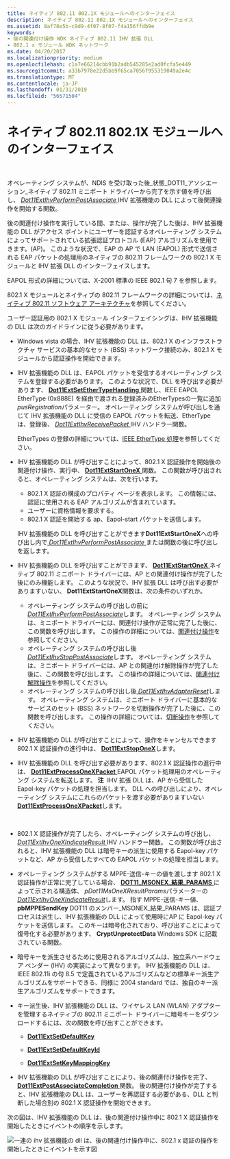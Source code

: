 ```yaml
---
title: ネイティブ 802.11 802.1X モジュールへのインターフェイス
description: ネイティブ 802.11 802.1X モジュールへのインターフェイス
ms.assetid: 8af78e5b-c9d9-4f07-8f07-f4a156ffdb9e
keywords:
- 後の関連付け操作 WDK ネイティブ 802.11 IHV 拡張 DLL
- 802.1 x モジュール WDK ネットワーク
ms.date: 04/20/2017
ms.localizationpriority: medium
ms.openlocfilehash: c1a7e66214cbb91b2adb545285e2ad0fcfa5e449
ms.sourcegitcommit: a33b7978e22d5bb9f65ca7056f955319049a2e4c
ms.translationtype: MT
ms.contentlocale: ja-JP
ms.lasthandoff: 01/31/2019
ms.locfileid: "56571504"
---
```

# <a name="interface-to-the-native-80211-8021x-module"></a>ネイティブ 802.11 802.1X モジュールへのインターフェイス




 

オペレーティング システムが、NDIS を受け取った後\_状態\_DOT11\_アソシエーション\_ネイティブ 802.11 ミニポート ドライバーから完了を示す値を呼び出し、 [ *Dot11ExtIhvPerformPostAssociate* ](https://msdn.microsoft.com/library/windows/hardware/ff547492) IHV 拡張機能の DLL によって後関連操作を開始する関数。

後の関連付け操作を実行している間、または、操作が完了した後は、IHV 拡張機能の DLL がアクセス ポイントにユーザーを認証するオペレーティング システムによってサポートされている拡張認証プロトコル (EAP) アルゴリズムを使用できます。(AP)。 このような状況で、EAP の AP で LAN (EAPOL) 形式で送信される EAP パケットの処理用のネイティブの 802.11 フレームワークの 802.1 X モジュールと IHV 拡張 DLL のインターフェイスします。

EAPOL 形式の詳細については、X-2001 標準の IEEE 802.1 句 7 を参照します。

802.1 X モジュールとネイティブの 802.11 フレームワークの詳細については、[ネイティブ 802.11 ソフトウェア アーキテクチャ](native-802-11-software-architecture.md)を参照してください。

ユーザー認証用の 802.1 X モジュール インターフェイシングは、IHV 拡張機能の DLL は次のガイドラインに従う必要があります。

-   Windows vista の場合、IHV 拡張機能の DLL は、802.1 X のインフラストラクチャ サービスの基本的なセット (BSS) ネットワーク接続のみ、802.1 X モジュールから認証操作を開始できます。

-   IHV 拡張機能の DLL は、EAPOL パケットを受信するオペレーティング システムを登録する必要があります。 このような状況で、DLL を呼び出す必要があります、 [ **Dot11ExtSetEtherTypeHandling** ](https://msdn.microsoft.com/library/windows/hardware/ff547587)関数し、IEEE EAPOL EtherType (0x888E) を経由で渡される登録済みのEtherTypesの一覧に追加*pusRegistration*パラメーター。 オペレーティング システムが呼び出しを通じて IHV 拡張機能の DLL に受信の EAPOL パケットを転送、EtherType は、登録後、 [ *Dot11ExtIhvReceivePacket* ](https://msdn.microsoft.com/library/windows/hardware/ff547513) IHV ハンドラー関数。

    EtherTypes の登録の詳細については、[IEEE EtherType 処理](ieee-ethertype-handling.md)を参照してください。

-   IHV 拡張機能の DLL が呼び出すことによって、802.1 X 認証操作を開始後の関連付け操作、実行中、 [ **Dot11ExtStartOneX** ](https://msdn.microsoft.com/library/windows/hardware/ff547610)関数。 この関数が呼び出されると、オペレーティング システムは、次を行います。

    -   802.1 X 認証の構成のプロパティ ページを表示します。 この情報には、認証に使用される EAP アルゴリズムが含まれています。
    -   ユーザーに資格情報を要求する。
    -   802.1 X 認証を開始する ap、Eapol-start パケットを送信します。

    IHV 拡張機能の DLL を呼び出すことができます**Dot11ExtStartOneX**への呼び出し内で[ *Dot11ExtIhvPerformPostAssociate* ](https://msdn.microsoft.com/library/windows/hardware/ff547492)または関数の後に呼び出しを返します。

-   IHV 拡張機能の DLL を呼び出すことができます、 [ **Dot11ExtStartOneX** ](https://msdn.microsoft.com/library/windows/hardware/ff547610)ネイティブ 802.11 ミニポート ドライバーには、AP との関連付け操作が完了した後にのみ機能します。 このような状況で、IHV 拡張 DLL は呼び出す必要がありますいない、 **Dot11ExtStartOneX**関数は、次の条件のいずれか。
    -   オペレーティング システムの呼び出しの前に[ *Dot11ExtIhvPerformPostAssociate*](https://msdn.microsoft.com/library/windows/hardware/ff547492)します。 オペレーティング システムは、ミニポート ドライバーには、関連付け操作が正常に完了した後に、この関数を呼び出します。 この操作の詳細については、[関連付け操作](association-operations.md)を参照してください。
    -   オペレーティング システムの呼び出し後[ *Dot11ExtIhvStopPostAssociate*](https://msdn.microsoft.com/library/windows/hardware/ff547521)します。 オペレーティング システムは、ミニポート ドライバーには、AP との関連付け解除操作が完了した後に、この関数を呼び出します。 この操作の詳細については、[関連付け解除操作](disassociation-operations.md)を参照してください。
    -   オペレーティング システムの呼び出し後[ *Dot11ExtIhvAdapterReset*](https://msdn.microsoft.com/library/windows/hardware/ff547434)します。 オペレーティング システムは、ミニポート ドライバーに基本的なサービスのセット (BSS) ネットワークを切断操作が完了した後に、この関数を呼び出します。 この操作の詳細については、[切断操作](disconnection-operations.md)を参照してください。
-   IHV 拡張機能の DLL が呼び出すことによって、操作をキャンセルできます 802.1 X 認証操作の進行中は、 [ **Dot11ExtStopOneX**](https://msdn.microsoft.com/library/windows/hardware/ff547614)します。

-   IHV 拡張機能の DLL を呼び出す必要があります、802.1 X 認証操作の進行中は、 [ **Dot11ExtProcessOneXPacket** ](https://msdn.microsoft.com/library/windows/hardware/ff547541) EAPOL パケット処理用のオペレーティング システムを転送します。
    **注**  IHV 拡張 DLL は、AP から受信した Eapol-key パケットの処理を担当します。 DLL への呼び出しにより、オペレーティング システムにこれらのパケットを渡す必要がありますいない[ **Dot11ExtProcessOneXPacket**](https://msdn.microsoft.com/library/windows/hardware/ff547541)します。

     

-   802.1 X 認証操作が完了したら、オペレーティング システムの呼び出し、 [ *Dot11ExtIhvOneXIndicateResult* ](https://msdn.microsoft.com/library/windows/hardware/ff547482) IHV ハンドラー関数。 この関数が呼び出されると、IHV 拡張機能の DLL は暗号キーの派生に使用する Eapol-key パケットなど、AP から受信したすべての EAPOL パケットの処理を担当します。

-   オペレーティング システムがする MPPE-送信-キーの値を渡します 802.1 X 認証操作が正常に完了している場合、 [ **DOT11\_MSONEX\_結果\_PARAMS** ](https://msdn.microsoft.com/library/windows/hardware/ff548698)によって示される構造体、 *pDot11MsOneXResultParams*パラメーターの[ *Dot11ExtIhvOneXIndicateResult*](https://msdn.microsoft.com/library/windows/hardware/ff547482)します。 指す MPPE-送信-キー値、 **pbMPPESendKey** DOT11 のメンバー\_MSONEX\_結果\_PARAMS は、認証プロセスは派生し、IHV 拡張機能の DLL によって使用時にAP に Eapol-key パケットを送信します。 このキーは暗号化されており、呼び出すことによって復号化する必要があります、 **CryptUnprotectData** Windows SDK に記載されている関数。

-   暗号キーを派生させるために使用されるアルゴリズムは、独立系ハードウェア ベンダー (IHV) の実装によって異なります。 IHV 拡張機能の DLL は、IEEE 802.11i の句 8.5 で定義されているアルゴリズムなどの標準キー派生アルゴリズムをサポートできる、同様に 2004 standard では、独自のキー派生アルゴリズムをサポートできます。

-   キー派生後、IHV 拡張機能の DLL は、ワイヤレス LAN (WLAN) アダプターを管理するネイティブの 802.11 ミニポート ドライバーに暗号キーをダウンロードするには、次の関数を呼び出すことができます。

    -   [**Dot11ExtSetDefaultKey**](https://msdn.microsoft.com/library/windows/hardware/ff547578)

    -   [**Dot11ExtSetDefaultKeyId**](https://msdn.microsoft.com/library/windows/hardware/ff547584)

    -   [**Dot11ExtSetKeyMappingKey**](https://msdn.microsoft.com/library/windows/hardware/ff547597)

-   IHV 拡張機能の DLL が呼び出すことにより、後の関連付け操作を完了、 [ **Dot11ExtPostAssociateCompletion** ](https://msdn.microsoft.com/library/windows/hardware/ff547530)関数。 後の関連付け操作が完了すると、IHV 拡張機能の DLL は、ユーザーを再認証する必要がある、DLL と判断した場合別の 802.1 X 認証操作を開始できます。

次の図は、IHV 拡張機能の DLL は、後の関連付け操作中に 802.1 X 認証操作を開始したときにイベントの順序を示します。

![一連の ihv 拡張機能の dll は、後の関連付け操作中に、802.1 x 認証の操作を開始したときにイベントを示す図](images/ihv-ext-802.1x.png)

 

 





